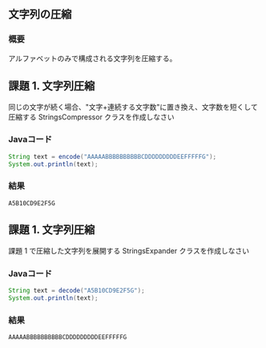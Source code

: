 ## 文字列の圧縮

### 概要
アルファベットのみで構成される文字列を圧縮する。

## 課題 1. 文字列圧縮
同じの文字が続く場合、"文字+連続する文字数"に置き換え、文字数を短くして圧縮する StringsCompressor クラスを作成しなさい

### Javaコード
``` java
String text = encode("AAAAABBBBBBBBBBCDDDDDDDDDEEFFFFFG");
System.out.println(text);
```

### 結果
``` console
A5B10CD9E2F5G
```

## 課題 1. 文字列圧縮
課題 1 で圧縮した文字列を展開する StringsExpander クラスを作成しなさい

### Javaコード
``` java
String text = decode("A5B10CD9E2F5G");
System.out.println(text);
```

### 結果
``` console
AAAAABBBBBBBBBBCDDDDDDDDDEEFFFFFG
```
